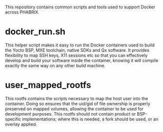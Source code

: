 This repository contains common scripts and tools used to support Docker across PHABRIX.

# docker_run.sh
This helper script makes it easy to run the Docker containers used to build the Yocto BSP, MXE toolchain, native SDKs and Qx software. It provides flexibility to map SSH keys, X11 sessions etc so that you can effectively develop and build your software inside the container, knowing it will compile exactly the same way on any other build machine.

# user_mapped_rootfs
This rootfs contains the scripts necessary to map the host user into the container. Doing so ensures that the uid/gid of file ownership is properly preserved on mapped volumes, allowing the container to be used for development purposes. This rootfs should not contain product or BSP-specific implementations; where this is needed, a fork should be used, or an overlay applied.
